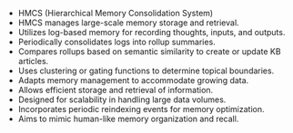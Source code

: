 - HMCS (Hierarchical Memory Consolidation System)
- HMCS manages large-scale memory storage and retrieval.
- Utilizes log-based memory for recording thoughts, inputs, and outputs.
- Periodically consolidates logs into rollup summaries.
- Compares rollups based on semantic similarity to create or update KB articles.
- Uses clustering or gating functions to determine topical boundaries.
- Adapts memory management to accommodate growing data.
- Allows efficient storage and retrieval of information.
- Designed for scalability in handling large data volumes.
- Incorporates periodic reindexing events for memory optimization.
- Aims to mimic human-like memory organization and recall.

